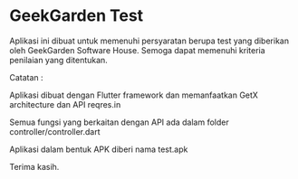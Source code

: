 # GeekGarden Test

Aplikasi ini dibuat untuk memenuhi persyaratan berupa test yang diberikan oleh GeekGarden Software House. Semoga dapat memenuhi kriteria penilaian yang ditentukan.

Catatan :

Aplikasi dibuat dengan Flutter framework dan memanfaatkan GetX architecture dan API reqres.in

Semua fungsi yang berkaitan dengan API ada dalam folder controller/controller.dart

Aplikasi dalam bentuk APK diberi nama test.apk

Terima kasih.
